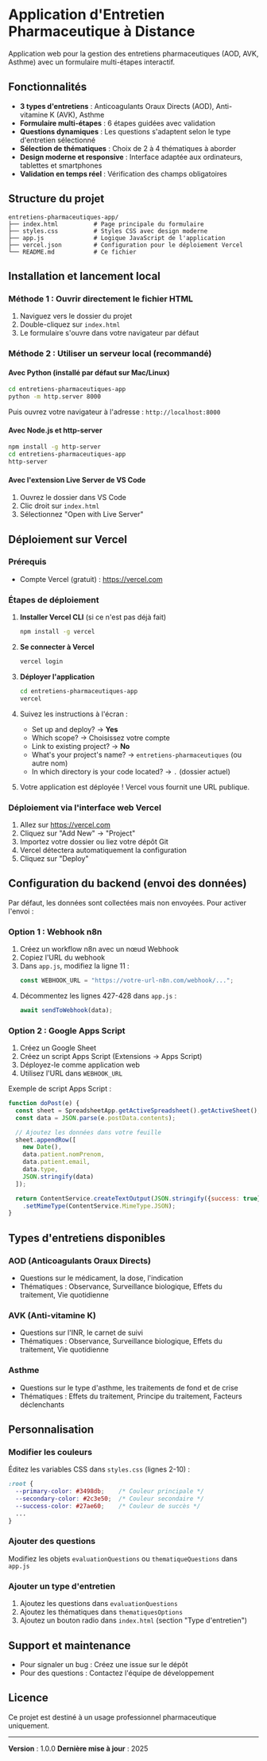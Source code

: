 # Application d'Entretien Pharmaceutique à Distance

Application web pour la gestion des entretiens pharmaceutiques (AOD, AVK, Asthme) avec un formulaire multi-étapes interactif.

## Fonctionnalités

- **3 types d'entretiens** : Anticoagulants Oraux Directs (AOD), Anti-vitamine K (AVK), Asthme
- **Formulaire multi-étapes** : 6 étapes guidées avec validation
- **Questions dynamiques** : Les questions s'adaptent selon le type d'entretien sélectionné
- **Sélection de thématiques** : Choix de 2 à 4 thématiques à aborder
- **Design moderne et responsive** : Interface adaptée aux ordinateurs, tablettes et smartphones
- **Validation en temps réel** : Vérification des champs obligatoires

## Structure du projet

```
entretiens-pharmaceutiques-app/
├── index.html          # Page principale du formulaire
├── styles.css          # Styles CSS avec design moderne
├── app.js              # Logique JavaScript de l'application
├── vercel.json         # Configuration pour le déploiement Vercel
└── README.md           # Ce fichier
```

## Installation et lancement local

### Méthode 1 : Ouvrir directement le fichier HTML

1. Naviguez vers le dossier du projet
2. Double-cliquez sur `index.html`
3. Le formulaire s'ouvre dans votre navigateur par défaut

### Méthode 2 : Utiliser un serveur local (recommandé)

#### Avec Python (installé par défaut sur Mac/Linux)

```bash
cd entretiens-pharmaceutiques-app
python -m http.server 8000
```

Puis ouvrez votre navigateur à l'adresse : `http://localhost:8000`

#### Avec Node.js et http-server

```bash
npm install -g http-server
cd entretiens-pharmaceutiques-app
http-server
```

#### Avec l'extension Live Server de VS Code

1. Ouvrez le dossier dans VS Code
2. Clic droit sur `index.html`
3. Sélectionnez "Open with Live Server"

## Déploiement sur Vercel

### Prérequis
- Compte Vercel (gratuit) : https://vercel.com

### Étapes de déploiement

1. **Installer Vercel CLI** (si ce n'est pas déjà fait)
   ```bash
   npm install -g vercel
   ```

2. **Se connecter à Vercel**
   ```bash
   vercel login
   ```

3. **Déployer l'application**
   ```bash
   cd entretiens-pharmaceutiques-app
   vercel
   ```

4. Suivez les instructions à l'écran :
   - Set up and deploy? → **Yes**
   - Which scope? → Choisissez votre compte
   - Link to existing project? → **No**
   - What's your project's name? → `entretiens-pharmaceutiques` (ou autre nom)
   - In which directory is your code located? → `.` (dossier actuel)

5. Votre application est déployée ! Vercel vous fournit une URL publique.

### Déploiement via l'interface web Vercel

1. Allez sur https://vercel.com
2. Cliquez sur "Add New" → "Project"
3. Importez votre dossier ou liez votre dépôt Git
4. Vercel détectera automatiquement la configuration
5. Cliquez sur "Deploy"

## Configuration du backend (envoi des données)

Par défaut, les données sont collectées mais non envoyées. Pour activer l'envoi :

### Option 1 : Webhook n8n

1. Créez un workflow n8n avec un nœud Webhook
2. Copiez l'URL du webhook
3. Dans `app.js`, modifiez la ligne 11 :
   ```javascript
   const WEBHOOK_URL = "https://votre-url-n8n.com/webhook/...";
   ```
4. Décommentez les lignes 427-428 dans `app.js` :
   ```javascript
   await sendToWebhook(data);
   ```

### Option 2 : Google Apps Script

1. Créez un Google Sheet
2. Créez un script Apps Script (Extensions → Apps Script)
3. Déployez-le comme application web
4. Utilisez l'URL dans `WEBHOOK_URL`

Exemple de script Apps Script :
```javascript
function doPost(e) {
  const sheet = SpreadsheetApp.getActiveSpreadsheet().getActiveSheet();
  const data = JSON.parse(e.postData.contents);

  // Ajoutez les données dans votre feuille
  sheet.appendRow([
    new Date(),
    data.patient.nomPrenom,
    data.patient.email,
    data.type,
    JSON.stringify(data)
  ]);

  return ContentService.createTextOutput(JSON.stringify({success: true}))
    .setMimeType(ContentService.MimeType.JSON);
}
```

## Types d'entretiens disponibles

### AOD (Anticoagulants Oraux Directs)
- Questions sur le médicament, la dose, l'indication
- Thématiques : Observance, Surveillance biologique, Effets du traitement, Vie quotidienne

### AVK (Anti-vitamine K)
- Questions sur l'INR, le carnet de suivi
- Thématiques : Observance, Surveillance biologique, Effets du traitement, Vie quotidienne

### Asthme
- Questions sur le type d'asthme, les traitements de fond et de crise
- Thématiques : Effets du traitement, Principe du traitement, Facteurs déclenchants

## Personnalisation

### Modifier les couleurs

Éditez les variables CSS dans `styles.css` (lignes 2-10) :
```css
:root {
  --primary-color: #3498db;    /* Couleur principale */
  --secondary-color: #2c3e50;  /* Couleur secondaire */
  --success-color: #27ae60;    /* Couleur de succès */
  ...
}
```

### Ajouter des questions

Modifiez les objets `evaluationQuestions` ou `thematiqueQuestions` dans `app.js`

### Ajouter un type d'entretien

1. Ajoutez les questions dans `evaluationQuestions`
2. Ajoutez les thématiques dans `thematiquesOptions`
3. Ajoutez un bouton radio dans `index.html` (section "Type d'entretien")

## Support et maintenance

- Pour signaler un bug : Créez une issue sur le dépôt
- Pour des questions : Contactez l'équipe de développement

## Licence

Ce projet est destiné à un usage professionnel pharmaceutique uniquement.

---

**Version** : 1.0.0
**Dernière mise à jour** : 2025
